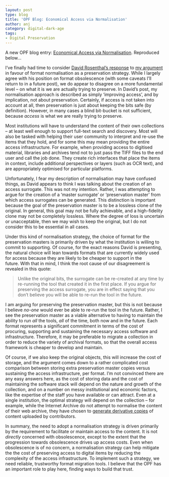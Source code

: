 ```yaml
---
layout: post
type: blog
title: 'OPF Blog: Economical Access via Normalisation'
author: anj
category: digital-dark-age
tags:
- Digital Preservation
---
```

<p>
A new OPF blog entry: <a href="http://openpreservation.org/knowledge/blogs/2011/05/10/economical-access-normalisation/">Economical Access via Normalisation</a>. Reproduced below...
</p>
<!--break-->

<p>I’ve finally had time to consider <a class="external" href="http://blog.dshr.org/2011/01/why-migrate-formats-debate-continues.html">David Rosenthal’s response</a> to <a class="external" href="/2011/01/12/opf_blog_format_obsolescence_and_sustainable_access/">my argument</a> in favour of format normalisation as a preservation strategy. While I largely agree with his position on format obsolescence (with some caveats I’ll return to in a future post), we do appear to disagree on a more fundamental level – on what it is we are actually trying to preserve. In David’s post, my normalisation approach is described as simply ‘improving access’, and by implication, not about preservation. Certainly, if access is not taken into account at all, then preservation is just about keeping the bits safe (by definition). However, in many cases a blind bit-bucket is not sufficient, because <span><em>access</em> is what we are really</span> trying to preserve.</p>

<p>Most&nbsp;institutions will have to understand the content of their own collections – at least well enough to support full-text search and discovery. Most will also be tasked with helping their user community to interpret and re-use the items that they hold, and for some this may mean providing the entire access infrastructure. For example, when providing access to digitised material, libraries and archives tend not to just pass the TIFF files to the end user and call the job done. They create rich interfaces that place the items in context, include additional perspectives or layers (such as OCR text), and are appropriately optimised for particular platforms.</p>

<p>Unfortunately, I fear my description of normalisation may have confused things, as David appears to think I was talking about the creation of an access surrogate. This was not my intention. Rather, I was attempting to argue for the creation of a ‘master surrogate’ or ‘preservation master’&nbsp;from which access surrogates can be generated.&nbsp;This distinction is important because the goal of the preservation master is to be a lossless clone of the original. In general, this goal may not be fully achievable, and a high-fidelity clone may not be completely lossless. Where the degree of loss is uncertain or unacceptable, then we may wish to keep the original, but I do not consider this to be essential in all cases.</p>

<p>Under this kind of normalisation strategy, the choice of format for the preservation masters is primarily driven by what the institution is willing to commit to supporting. Of course, for the exact reasons David is presenting, the natural choice will lean towards formats that are currently widely used for access because they are likely to be cheaper to support in the future.&nbsp;With that in mind, I think the root cause of our disagreement is revealed in this quote:</p>

<blockquote><p>Unlike the original bits, the surrogate can be re-created at any time by re-running the tool that created it in the first place. If you argue for preserving the access surrogate, you are in effect saying that you don’t believe you will be able to re-run the tool in the future.</p></blockquote>

<p>I am arguing for preserving the preservation master, but this is not because I believe <em>no-one</em> would ever be able to re-run the tool in the future. Rather, I see the preservation master as a viable alternative to having to maintain the ability to run <em>all</em> the tools, <em>all</em> of the time, both now and in the future. Each format represents a significant commitment in terms of the cost of procuring, supporting and sustaining the necessary access software and infrastructure. Therefore, it may be preferable to migrate a collection in order to reduce the variety of archival formats, so that the overall access framework is cheaper to develop and maintain.</p>

<p>Of course, if we also keep the original objects, this will increase the cost of storage, and the argument comes down to a rather complicated cost comparison between storing extra preservation master copies versus sustaining the access infrastructure, per format. I’m not convinced there are any easy answers here, as the cost of storing data and the cost of maintaining the software stack will depend on the nature and growth of the collection, and on a number on messy institutional and economic factors, like the expertise of the staff you have available or can attract. Even at a single institution, the optimal strategy will depend on the collection – for example, while the Internet Archive do not attempt to normalise the content of their web archive, they have chosen to&nbsp;<a class="external" href="http://www.archive.org/help/derivatives.php">generate derivative copies</a>&nbsp;of content uploaded by contributors.</p>

<p>In summary, the need to adopt a normalisation strategy is driven primarily by the requirement to facilitate or maintain access to the content. It is not <em>directly</em> concerned with obsolescence, except to the extent that the progression towards obsolescence drives up access costs. Even when obsolescence is of no concern, a normalisation strategy can help mitigate the the cost of preserving access to digital items by reducing the complexity of the access infrastructure. To implement such a strategy, we need reliable, trustworthy format migration tools. I believe that the OPF has an important role to play here, finding ways to build that trust.</p>
 